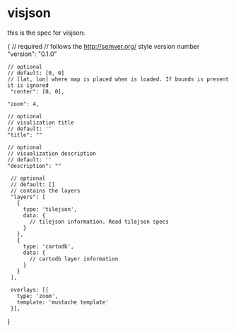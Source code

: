 
visjson
=======

this is the spec for visjson:

  {
     // required
     // follows the http://semver.org/ style version number
     "version": "0.1.0"
   
    // optional
    // default: [0, 0]
    // [lat, lon] where map is placed when is loaded. If bounds is present it is ignored
     "center": [0, 0],
   
    "zoom": 4,

    // optional
    // visulization title
    // default: ''
    "title": ""

    // optional
    // visualization description
    // default: ''
    "description": ""
   
     // optional
     // default: []
     // contains the layers
     "layers": [
       {
         type: 'tilejson',
         data: {
           // tilejson information. Read tilejson specs
         }
       },
       {
         type: 'cartodb',
         data: {
           // cartodb layer information
         }
       }
     ],
   
     overlays: [{
       type: 'zoom',
       template: 'mustache template'
     }],
   
  }

